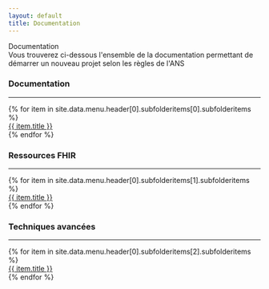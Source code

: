```yaml
---
layout: default
title: Documentation 
---
```


<div>
   Documentation
</div>
<div>
    Vous trouverez ci-dessous l'ensemble de la documentation permettant de démarrer un nouveau projet selon les règles de l'ANS
</div>

<div class="row">
    <div class="border rounded col p-2 m-1">
        <h3>Documentation</h3>
        <hr aria-hidden="true">
        <div>
            {% for item in site.data.menu.header[0].subfolderitems[0].subfolderitems %}
                <div><a href="{{ item.url | relative_url }}">{{ item.title }}</a></div>
            {% endfor %}
        </div>
    </div>
    <div class="border rounded col p-2 m-1">
        <h3>Ressources FHIR</h3>
        <hr aria-hidden="true">
        <div>
            {% for item in site.data.menu.header[0].subfolderitems[1].subfolderitems %}
                <div><a href="{{ item.url | relative_url }}">{{ item.title }}</a></div>
            {% endfor %}
        </div>
    </div>
    <div class="border rounded col p-2 m-1">
        <h3>Techniques avancées</h3>
        <hr aria-hidden="true">
        <div>
            {% for item in site.data.menu.header[0].subfolderitems[2].subfolderitems %}
                <div><a href="{{ item.url | relative_url }}">{{ item.title }}</a></div>
            {% endfor %}
        </div>
    </div>
</div>

